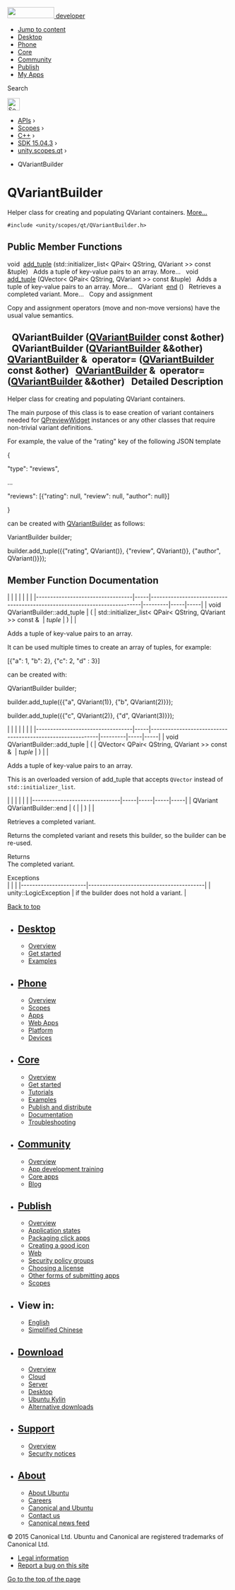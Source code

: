 <a href="https://developer.ubuntu.com/" class="logo-ubuntu"><img src="https://developer.ubuntu.com/assets/sites/ubuntu/latest/u/img/logos/logo-ubuntu-orange.svg" width="106" height="25" /> <span>developer</span></a>

-   [Jump to content](index.html#main-content)
-   [Desktop](https://developer.ubuntu.com/en/desktop/)
-   [Phone](https://developer.ubuntu.com/en/phone/)
-   [Core](https://developer.ubuntu.com/core)
-   [Community](https://developer.ubuntu.com/en/community/)
-   [Publish](https://developer.ubuntu.com/en/publish/)
-   [My Apps](https://myapps.developer.ubuntu.com/)

Search

<img src="https://developer.ubuntu.com/assets/sites/ubuntu/latest/u/img/search-white.svg" alt="Search" height="28" />

-   [APIs](../../../../index.html) ›
-   [Scopes](../../../index.html) ›
-   [C++](../../index.html) ›
-   [SDK 15.04.3](../index.html) ›
-   [unity.scopes.qt](../unity.scopes.qt/index.html) ›

<!-- -->

-   QVariantBuilder

QVariantBuilder
===============

Helper class for creating and populating QVariant containers. [More...](index.html#details)

`#include <unity/scopes/qt/QVariantBuilder.h>`

<span id="pub-methods"></span> Public Member Functions
------------------------------------------------------

void 
<a href="index.html#a379142f075b92183acf729798ebc5794" class="el">add_tuple</a> (std::initializer\_list&lt; QPair&lt; QString, QVariant &gt;&gt; const &tuple)
 
Adds a tuple of key-value pairs to an array. More...
 
void 
<a href="index.html#a0fd901e8b0b1c7f6e78a993fd445b55c" class="el">add_tuple</a> (QVector&lt; QPair&lt; QString, QVariant &gt;&gt; const &tuple)
 
Adds a tuple of key-value pairs to an array. More...
 
QVariant 
<a href="index.html#aaf11b857f040eb86cda244190166ee5b" class="el">end</a> ()
 
Retrieves a completed variant. More...
 
Copy and assignment

Copy and assignment operators (move and non-move versions) have the usual value semantics.

<span id="a474722a60f44d9f87a179886a6d5e1d1" class="anchor"></span>  
**QVariantBuilder** (<a href="index.html" class="el">QVariantBuilder</a> const &other)
 
<span id="ab62b7a962a21a0b8daf4f26dd3ed9eff" class="anchor"></span>  
**QVariantBuilder** (<a href="index.html" class="el">QVariantBuilder</a> &&other)
 
<span id="a518e03d274974a1a9c1ebfd16b442e52" class="anchor"></span> <a href="index.html" class="el">QVariantBuilder</a> & 
**operator=** (<a href="index.html" class="el">QVariantBuilder</a> const &other)
 
<span id="aa6b5bad450dd93f51625562f985df799" class="anchor"></span> <a href="index.html" class="el">QVariantBuilder</a> & 
**operator=** (<a href="index.html" class="el">QVariantBuilder</a> &&other)
 
<span id="details"></span>
Detailed Description
--------------------

Helper class for creating and populating QVariant containers.

The main purpose of this class is to ease creation of variant containers needed for <a href="../unity.scopes.qt.QPreviewWidget/index.html" class="el" title="Widget used in Preview. ">QPreviewWidget</a> instances or any other classes that require non-trivial variant definitions.

For example, the value of the "rating" key of the following JSON template

{

<span class="stringliteral">"type"</span>: <span class="stringliteral">"reviews"</span>,

...

<span class="stringliteral">"reviews"</span>: \[{<span class="stringliteral">"rating"</span>: null, <span class="stringliteral">"review"</span>: null, <span class="stringliteral">"author"</span>: null}\]

}

can be created with <a href="index.html" class="el" title="Helper class for creating and populating QVariant containers. ">QVariantBuilder</a> as follows:

VariantBuilder builder;

builder.add\_tuple({{<span class="stringliteral">"rating"</span>, QVariant()}, {<span class="stringliteral">"review"</span>, QVariant()}, {<span class="stringliteral">"author"</span>, QVariant()}});

Member Function Documentation
-----------------------------

<span id="a379142f075b92183acf729798ebc5794" class="anchor"></span>
|                                  |     |                                                                          |         |     |     |
|----------------------------------|-----|--------------------------------------------------------------------------|---------|-----|-----|
| void QVariantBuilder::add\_tuple | (   | std::initializer\_list&lt; QPair&lt; QString, QVariant &gt;&gt; const &  | *tuple* | )   |     |

Adds a tuple of key-value pairs to an array.

It can be used multiple times to create an array of tuples, for example:

\[{<span class="stringliteral">"a"</span>: 1, <span class="stringliteral">"b"</span>: 2}, {<span class="stringliteral">"c"</span>: 2, <span class="stringliteral">"d"</span> : 3}\]

can be created with:

QVariantBuilder builder;

builder.add\_tuple({{<span class="stringliteral">"a"</span>, QVariant(1)}, {<span class="stringliteral">"b"</span>, QVariant(2)}});

builder.add\_tuple({{<span class="stringliteral">"c"</span>, QVariant(2)}, {<span class="stringliteral">"d"</span>, QVariant(3)}});

<span id="a0fd901e8b0b1c7f6e78a993fd445b55c" class="anchor"></span>
|                                  |     |                                                           |         |     |     |
|----------------------------------|-----|-----------------------------------------------------------|---------|-----|-----|
| void QVariantBuilder::add\_tuple | (   | QVector&lt; QPair&lt; QString, QVariant &gt;&gt; const &  | *tuple* | )   |     |

Adds a tuple of key-value pairs to an array.

This is an overloaded version of add\_tuple that accepts `QVector` instead of `std::initializer_list`.

<span id="aaf11b857f040eb86cda244190166ee5b" class="anchor"></span>
|                               |     |     |     |     |
|-------------------------------|-----|-----|-----|-----|
| QVariant QVariantBuilder::end | (   |     | )   |     |

Retrieves a completed variant.

Returns the completed variant and resets this builder, so the builder can be re-used.

Returns  
The completed variant.

<!-- -->

Exceptions  
|                       |                                         |
|-----------------------|-----------------------------------------|
| unity::LogicException | if the builder does not hold a variant. |

[Back to top](index.html#)

-   [Desktop](https://developer.ubuntu.com/en/desktop/)
    ---------------------------------------------------

    -   [Overview](https://developer.ubuntu.com/en/desktop/)
    -   [Get started](http://snapcraft.io/?utm_source=developer.ubuntu.com&utm_medium=devportal&utm_term=snaps%20snapcraft%20desktop&utm_content=menu&utm_campaign=duc_snappers)
    -   [Examples](https://github.com/ubuntu/snappy-playpen)

-   [Phone](https://developer.ubuntu.com/en/phone/)
    -----------------------------------------------

    -   [Overview](https://developer.ubuntu.com/en/phone/)
    -   [Scopes](https://developer.ubuntu.com/en/phone/scopes/)
    -   [Apps](https://developer.ubuntu.com/en/phone/apps/)
    -   [Web Apps](https://developer.ubuntu.com/en/phone/web/)
    -   [Platform](https://developer.ubuntu.com/en/phone/platform/)
    -   [Devices](https://developer.ubuntu.com/en/phone/devices/)

-   [Core](https://developer.ubuntu.com/core)
    -----------------------------------------

    -   [Overview](https://developer.ubuntu.com/core)
    -   [Get started](https://developer.ubuntu.com/core/get-started)
    -   [Tutorials](https://developer.ubuntu.com/core/tutorials)
    -   [Examples](https://developer.ubuntu.com/core/examples)
    -   [Publish and distribute](https://developer.ubuntu.com/core/publish-and-distribute)
    -   [Documentation](https://developer.ubuntu.com/core/documentation)
    -   [Troubleshooting](https://developer.ubuntu.com/core/troubleshooting)

-   [Community](https://developer.ubuntu.com/en/community/)
    -------------------------------------------------------

    -   [Overview](https://developer.ubuntu.com/en/community/)
    -   [App development training](https://developer.ubuntu.com/en/community/training/)
    -   [Core apps](https://developer.ubuntu.com/en/community/core-apps/)
    -   [Blog](https://developer.ubuntu.com/en/community/blog/)

-   [Publish](https://developer.ubuntu.com/en/publish/)
    ---------------------------------------------------

    -   [Overview](https://developer.ubuntu.com/en/publish/)
    -   [Application states](https://developer.ubuntu.com/en/publish/application-states/)
    -   [Packaging click apps](https://developer.ubuntu.com/en/publish/packaging-click-apps/)
    -   [Creating a good icon](https://developer.ubuntu.com/en/publish/creating-a-good-icon/)
    -   [Web](https://developer.ubuntu.com/en/publish/web/)
    -   [Security policy groups](https://developer.ubuntu.com/en/publish/security-policy-groups/)
    -   [Choosing a license](https://developer.ubuntu.com/en/publish/choosing-a-license/)
    -   [Other forms of submitting apps](https://developer.ubuntu.com/en/publish/other-forms-of-submitting-apps/)
    -   [Scopes](https://developer.ubuntu.com/en/publish/scopes/)

-   View in:
    --------

    -   [English](index.html "Change to language: English")
    -   [Simplified Chinese](index.html "Change to language: Simplified Chinese")

-   [Download](http://ubuntu.com/download/)
    ---------------------------------------

    -   [Overview](http://ubuntu.com/download)
    -   [Cloud](http://ubuntu.com/download/cloud)
    -   [Server](http://ubuntu.com/download/server)
    -   [Desktop](http://ubuntu.com/download/desktop)
    -   [Ubuntu Kylin](http://ubuntu.com/download/ubuntu-kylin)
    -   [Alternative downloads](http://ubuntu.com/download/alternative-downloads)

-   [Support](http://ubuntu.com/support/)
    -------------------------------------

    -   [Overview](http://ubuntu.com/support)
    -   [Security notices](http://www.ubuntu.com/usn/)

-   [About](http://ubuntu.com/about/)
    ---------------------------------

    -   [About Ubuntu](http://ubuntu.com/about/about-ubuntu)
    -   [Careers](http://www.canonical.com/careers)
    -   [Canonical and Ubuntu](http://ubuntu.com/about/canonical-and-ubuntu)
    -   [Contact us](http://ubuntu.com/about/contact-us)
    -   [Canonical news feed](http://insights.ubuntu.com/feed/)

© 2015 Canonical Ltd. Ubuntu and Canonical are registered trademarks of Canonical Ltd.

-   [Legal information](http://www.ubuntu.com/legal)
-   [Report a bug on this site](https://bugs.launchpad.net/developer-ubuntu-com/)

<span class="accessibility-aid">[Go to the top of the page](index.html#)</span>
